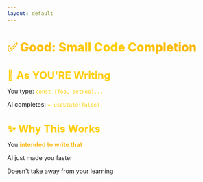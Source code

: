 ```yaml
---
layout: default
---
```


# ✅ Good: Small Code Completion

<div class="flex flex-col gap-14 mt-14">

<div v-click>

## 📝 As YOU'RE Writing
You type: `const [foo, setFoo]...`

AI completes: `= useState(false);`

</div>

<div v-click>

## ✨ Why This Works
You **intended to write that**

AI just made you faster

Doesn't take away from your learning

</div>

</div>

<style>
h1 {
  background: linear-gradient(135deg, #FDB913 0%, #FFCD00 50%, #F7A600 100%);
  -webkit-background-clip: text;
  -webkit-text-fill-color: transparent;
  background-clip: text;
  font-weight: 800;
}

h2 {
  color: #FFCD00;
  font-size: 1.5rem;
  margin-bottom: 0.75rem;
}

.slidev-layout {
  background: linear-gradient(135deg, #1a1a1a 0%, #2d2d2d 100%);
  color: #ffffff;
}

strong {
  color: #FDB913;
}

code {
  color: #FFCD00;
}
</style>
